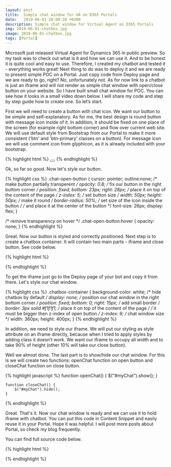 ```yaml
---
layout: post
title:  Simple chat window for VA on D365 Portals
date:   2019-06-01 20:00:20 +0300
description: Simple chat window for Virtual Agent on D365 Portals
img: 2019-06-01-chatbox.jpg
image: 2019-06-01-chatbox.jpg
tags: [Portal]
---
```

Microsoft just released Virtual Agent for Dynamics 365 in public preview. So my task was to check out what is it and how we can use it. And to be honest it is quite cool and easy to use. Therefore, I created my chatbot and tested it - everything works great! Next thing to do was to deploy it and we are ready to present simple POC on a Portal. Just copy code from Deploy page and we are ready to go, right? No, unfortunately not. As for now link to a chatbot is just an iframe and will not render as simple chat window with open/close button on your website. So I have built small chat window for POC. You can see how it looks in a small video down below. I will share my code and step by step guide how to create one. So let’s start.

First we will need to create a button with chat icon. We want our button to be simple and self-explanatory. As for me, the best design is round button with message icon inside of it. In addition, it should be fixed on one place of the screen (for example right bottom corner) and flow over current web site. We will use default style from Bootstrap from our Portal to make it more consistent ('btn' and 'btn-primary' classes on a button). For message icon we will use comment icon from glyphicon, as it is already included with your bootstrap.

{% highlight html %}
<button class="chat-open-button btn btn-primary" onclick="openChat()">
    <span class="glyphicon glyphicon-comment"></span>
</button>
{% endhighlight %}

Ok, so far so good. Now let's style our button.

{% highlight css %}
.chat-open-button {
    cursor: pointer;
    outline:none;
    /* make button partially transperent  */
    opacity: 0.8;
    /* fix our button in the right buttom corner  */
    position: fixed;
    bottom: 23px;
    right: 28px;
    /* place it on top of the content of the page */
    z-index: 5;
    /* set button size */
    width: 50px;
    height: 50px;
    /* make it round */
    border-radius: 50%;
    /* set size of the icon inside the button */
    /* and place it at the center of the button */
    font-size: 26px;
    display: flex;
}

/* remove transparency on hover */
.chat-open-button:hover {
    opacity: none;
}
{% endhighlight %}

Great. Now our button is styled and correctly positioned. Next step is to create a chatbox container. It will contain two main parts - iframe and close button. See code below.

{% highlight html %}
<div class="chatbox-container" id="myChat">
    <iframe src="https://va.ai.dynamics.com/webchat/tenants/<YOUR_BOT>" frameborder="0"
     style="height:90%; width:100%;"></iframe>
    <button class="btn btn-primary btn-block" onclick="closeChat()">CLOSE</button>
</div>
{% endhighlight %}

To get the iframe just go to the Deploy page of your bot and copy it from there. Let's style our chat window.

{% highlight css %}
.chatbox-container {
    background-color: white;
    /* hide chatbox by default */
    display: none;
    /* position our chat window in the right bottom corner */
    position: fixed;
    bottom: 0;
    right: 15px;
    /* add small border */
    border: 3px solid #f1f1f1;
    /* place it on top of the content of the page */
    /* it must be bigger then z-index of open button */
    z-index: 9;
    /* chat window size */
    width: 360px;
    height: 400px;
}
{% endhighlight %}

In addition, we need to style our iframe. We will put our styling as style attribute on an iframe directly, because when I tried to apply styles by adding class it doesn’t work. We want our iframe to occupy all width and to take 90% of height (other 10% will take our close button).

Well we almost done. The last part is to show/hide our chat window. For this is we will create two functions: openChat function on open button and closeChat function on close button.

{% highlight javascript %}
    function openChat() {
        $("#myChat").show();
    }

    function closeChat() {
        $("#myChat").hide();
    }
{% endhighlight %}

Great. That's it. Now our chat window is ready and we can use it to hold iframe with chatbot. You can put this code in Content Snippet and easily reuse it in your Portal. Hope it was helpful. I will post more posts about Portal, so check my blog frequently. 

You can find full source code below.

{% highlight html %}
<style>
.chatbox-container {
    background-color: white;
    /* hide chatbox by default */
    display: none;
    /* position our chat window in the right bottom corner */
    position: fixed;
    bottom: 0;
    right: 15px;
    /* add small border */
    border: 3px solid #f1f1f1;
    /* place it on top of the content of the page */
    /* it must be bigger then z-index of open button */
    z-index: 9;
    /* chat window size */
    width: 360px;
    height: 400px;
}
</style>

<div class="chatbox-container" id="myChat">
    <iframe src="https://va.ai.dynamics.com/webchat/tenants/<YOUR_BOT>" frameborder="0"
    style="height:90%; width:100%;"></iframe>
    <button class="btn btn-primary btn-block" onclick="closeChat()">CLOSE</button>
</div>

<script>
    function openChat() {
        $("#myChat").show();
    }

    function closeChat() {
        $("#myChat").hide();
    }
</script>
{% endhighlight %}